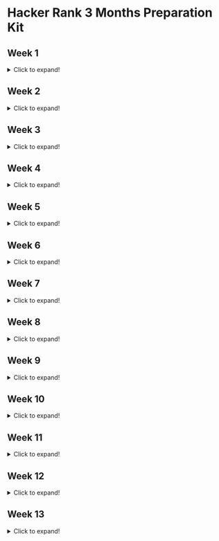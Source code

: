# Hacker Rank 3 Months Preparation Kit

## Week 1

<details>
  <summary>Click to expand!</summary>
  
  ### 1. ~~[x] [Day 1](https://github.com/HazemAbdo/hackerRank3MonthesKit/blob/main/week1/plusMinus.js)~~
  ### 2. ~~[x] [Day 2](https://github.com/HazemAbdo/hackerRank3MonthesKit/blob/main/week1/miniMaxSum.js)~~
  ### 3. ~~[x] [Day 3](https://github.com/HazemAbdo/hackerRank3MonthesKit/blob/main/week1/timeConversion.js)~~
  ### 4. ~~[x] [Day 4](https://github.com/HazemAbdo/hackerRank3MonthesKit/blob/main/week1/breakingTheRecords.js)~~
  ### 5. ~~[x] [Day 5](https://github.com/HazemAbdo/hackerRank3MonthesKit/blob/main/week1/camelCase.js)~~
  ### 6. ~~[x] [Day 6](https://github.com/HazemAbdo/hackerRank3MonthesKit/blob/main/week1/divisibleSumPairs.js)~~
  ### 7. ~~[x] [Day 7](https://github.com/HazemAbdo/hackerRank3MonthesKit/blob/main/week1/sparseArrays.js)~~
  ### 8. [] [Week 1 MockTest]()
</details>

## Week 2

<details>
  <summary>Click to expand!</summary>
  
  ### 1. ~~[x] [Day 1](https://github.com/HazemAbdo/hackerRank3MonthesKit/blob/main/week2/lonelyInteger.js)~~
  ### 2. ~~[x] [Day 2](https://github.com/HazemAbdo/hackerRank3MonthesKit/blob/main/week2/gradingStudents.js)~~
  ### 3. ~~[x] [Day 3](https://github.com/HazemAbdo/hackerRank3MonthesKit/blob/main/week2/flippingBits.js)~~
  ### 4. ~~[x] [Day 4](https://github.com/HazemAbdo/hackerRank3MonthesKit/blob/main/week2/diagonalDifference.js)~~
  ### 5. ~~[x] [Day 5](https://github.com/HazemAbdo/hackerRank3MonthesKit/blob/main/week2/countingSort1.js)~~
  ### 6. ~~[x] [Day 6](https://github.com/HazemAbdo/hackerRank3MonthesKit/blob/main/week2/countingValleys.js)~~
  ### 7. ~~[x] [Day 7](https://github.com/HazemAbdo/hackerRank3MonthesKit/blob/main/week2/pangrams.js)~~
  ### 8. ~~[x] [Day 8](https://github.com/HazemAbdo/hackerRank3MonthesKit/blob/main/week2/marsExploration.js)~~
  ### 9. [] [Week 2 MockTest]()

</details>

## Week 3

<details>
  <summary>Click to expand!</summary>
  
  ### 1. ~~[x] [Day 1](https://github.com/HazemAbdo/hackerRank3MonthesKit/blob/main/week3/permutingTwoArrays.js)~~
  ### 2. ~~[x] [Day 2](https://github.com/HazemAbdo/hackerRank3MonthesKit/blob/main/week3/subarrayDivision2.js)~~
  ### 3. ~~[x] [Day 3](https://github.com/HazemAbdo/hackerRank3MonthesKit/blob/main/week3/salesbyMatch.js)~~
  ### 4. ~~[x] [Day 4](https://github.com/HazemAbdo/hackerRank3MonthesKit/blob/main/week3/migratoryBirds.js)~~
  ### 5. ~~[x] [Day 5](https://github.com/HazemAbdo/hackerRank3MonthesKit/blob/main/week3/maximumPerimeterTriangle.js)~~
  ### 6. ~~[x] [Day 6](https://github.com/HazemAbdo/hackerRank3MonthesKit/blob/main/week3/zigZagSequence.py)~~
  ### 7. ~~[x] [Day 7](https://github.com/HazemAbdo/hackerRank3MonthesKit/blob/main/week3/drawingBook.js)~~
  ### 8. [] [Week 3 MockTest]()

</details>

## Week 4

<details>
  <summary>Click to expand!</summary>
  
  ### 1. ~~[x] [Day 1](https://github.com/HazemAbdo/hackerRank3MonthesKit/blob/main/week4/PickingNumbers.js)~~
  ### 2. ~~[x] [Day 2](https://github.com/HazemAbdo/hackerRank3MonthesKit/blob/main/week4/LeftRotation.js)~~
  ### 3. ~~[x] [Day 3](https://github.com/HazemAbdo/hackerRank3MonthesKit/blob/main/week4/numberLineJumps.js)~~
  ### 4. [] [Day 4](https://github.com/HazemAbdo/hackerRank3MonthesKit/blob/main/week4/.js)
  ### 5. ~~[x] [Day 5](https://github.com/HazemAbdo/hackerRank3MonthesKit/blob/main/week4/closestNumbers.js)~~
  ### 6. [] [Day 6](https://github.com/HazemAbdo/hackerRank3MonthesKit/blob/main/week4/.js)
  ### 7. ~~[x] [Day 7](https://github.com/HazemAbdo/hackerRank3MonthesKit/blob/main/week4/minimumAbsoluteDifference.js)~~
  ### 7. ~~[x] [Day 8](https://github.com/HazemAbdo/hackerRank3MonthesKit/blob/main/week4/caesarCipher.js)~~
  ### 8. [] [Week 4 MockTest]()

</details>

## Week 5

<details>
  <summary>Click to expand!</summary>
  
  ### 1. ~~[x] [Day 1](https://github.com/HazemAbdo/hackerRank3MonthesKit/blob/main/week5/maxMin.js)~~
  ### 2. ~~[x] [Day 2](https://github.com/HazemAbdo/hackerRank3MonthesKit/blob/main/week5/strongPassword.js)~~
  ### 3. ~~[x] [Day 3](https://github.com/HazemAbdo/hackerRank3MonthesKit/blob/main/week5/dynamicArray.js)~~
  ### 4. ~~[x] [Day 4](https://github.com/HazemAbdo/hackerRank3MonthesKit/blob/main/week5/smartNumber2.js)~~
  ### 5. ~~[x] [Day 5](https://github.com/HazemAbdo/hackerRank3MonthesKit/blob/main/week5/missingNumbers.js)~~
  ### 6. ~~[x] [Day 6](https://github.com/HazemAbdo/hackerRank3MonthesKit/blob/main/week5/theFullCountingSort.js)~~
  ### 7. ~~[x] [Day 7](https://github.com/HazemAbdo/hackerRank3MonthesKit/blob/main/week5/gridChallenge.js)~~
  ### 8. ~~[x] [Day 8](https://github.com/HazemAbdo/hackerRank3MonthesKit/blob/main/week5/sansaAndXOR.js)~~
  ### 9. [] [Week 5 MockTest]()

</details>

## Week 6

<details>
  <summary>Click to expand!</summary>
  
  ### 1. ~~[x] [Day 1](https://github.com/HazemAbdo/hackerRank3MonthesKit/blob/main/week6/primeDates.py)~~
  ### 2. ~~[x] [Day 2](https://github.com/HazemAbdo/hackerRank3MonthesKit/blob/main/week6/gamingArray.js)~~
  ### 3. ~~[x] [Day 3](https://github.com/HazemAbdo/hackerRank3MonthesKit/blob/main/week6/sherlockAndArray.js)~~
  ### 4. ~~[x] [Day 4](https://github.com/HazemAbdo/hackerRank3MonthesKit/blob/main/week6/misèreNim.js)~~
  ### 5. ~~[x] [Day 5](https://github.com/HazemAbdo/hackerRank3MonthesKit/blob/main/week6/formingMagicSquare.js)~~
  ### 6. ~~[x] [Day 6](https://github.com/HazemAbdo/hackerRank3MonthesKit/blob/main/week6/recursiveDigitSum.js)~~
  ### 7. ~~[x] [Day 7](https://github.com/HazemAbdo/hackerRank3MonthesKit/blob/main/week6/counterGame.js)~~
  ### 8. ~~[x] [Day 8](https://github.com/HazemAbdo/hackerRank3MonthesKit/blob/main/week6/sumVsXor.js)~~
  ### 9. [] [Week 6 MockTest]()

</details>

## Week 7

<details>
  <summary>Click to expand!</summary>
  
  ### 1. ~~[x] [Day 1](https://github.com/HazemAbdo/hackerRank3MonthesKit/blob/main/week7/theBombermanGame.js)~~
  ### 2. ~~[x] [Day 2](https://github.com/HazemAbdo/hackerRank3MonthesKit/blob/main/week7/newYearChaos.js)~~
  ### 3. [] [Day 3]()
  ### 4. ~~[X] [Day 4](https://github.com/HazemAbdo/hackerRank3MonthesKit/blob/main/week7/sherlockAndValidString.js)~~
  ### 5. [] [Day 5]()
  ### 6. ~~[X] [Day 6](https://github.com/HazemAbdo/hackerRank3MonthesKit/blob/main/week7/reverseLinkedList.cpp)~~
  ### 7. ~~[X] [Day 7](https://github.com/HazemAbdo/hackerRank3MonthesKit/blob/main/week7/reverseDoublyLinkedList.cpp)~~
  ### 8. ~~[X] [Day 8](https://github.com/HazemAbdo/hackerRank3MonthesKit/blob/main/week7/insertNodeInLinkedList.js)~~
  ### 9. [] [Week 7 MockTest]()
</details>

## Week 8

<details>
  <summary>Click to expand!</summary>
  
  ### 1. ~~[x] [Day 1](https://github.com/HazemAbdo/hackerRank3MonthesKit/blob/main/week8/mergeSortedLL.cpp)~~
  ### 2. ~~[x] [Day 2](https://github.com/HazemAbdo/hackerRank3MonthesKit/blob/main/week8/hasCycle.cpp)~~
  ### 3. ~~[X] [Day 3](https://github.com/HazemAbdo/hackerRank3MonthesKit/blob/main/week8/iceCreamParlor.js)~~
  ### 4. ~~[X] [Day 4](https://github.com/HazemAbdo/hackerRank3MonthesKit/blob/main/week8/insertingInSortedDoublyLL.cpp)~~
  ### 5. ~~[x] [Day 5](https://github.com/HazemAbdo/hackerRank3MonthesKit/blob/main/week8/queueWithTwoStacks.cpp)~~
  ### 6. ~~[X] [Day 6](https://github.com/HazemAbdo/hackerRank3MonthesKit/blob/main/week8/sherlockAndAnagrams.js)~~
  ### 7. ~~[X] [Day 7](https://github.com/HazemAbdo/hackerRank3MonthesKit/blob/main/week8/superReducedString.js)~~
  ### 8. ~~[X] [Day 8](https://github.com/HazemAbdo/hackerRank3MonthesKit/blob/main/week8/balancedBrackets.cpp)~~
  ### 9. [] [Week 8 MockTest]()
</details>

## Week 9

<details>
  <summary>Click to expand!</summary>
  
  ### 1. [] [Day 1]()
  ### 2. [] [Day 2]()
  ### 3. [] [Day 3]()
  ### 4. [] [Day 4]()
  ### 5. [] [Day 5]()
  ### 6. [] [Day 6]()
  ### 7. [] [Day 7]()
</details>

## Week 10

<details>
  <summary>Click to expand!</summary>
  
  ### 1. [] [Day 1]()
  ### 2. [] [Day 2]()
  ### 3. [] [Day 3]()
  ### 4. [] [Day 4]()
  ### 5. [] [Day 5]()
  ### 6. [] [Day 6]()
  ### 7. [] [Day 7]()
</details>

## Week 11

<details>
  <summary>Click to expand!</summary>
  
  ### 1. [] [Day 1]()
  ### 2. [] [Day 2]()
  ### 3. [] [Day 3]()
  ### 4. [] [Day 4]()
  ### 5. [] [Day 5]()
  ### 6. [] [Day 6]()
  ### 7. [] [Day 7]()
</details>

## Week 12

<details>
  <summary>Click to expand!</summary>
  
  ### 1. [] [Day 1]()
  ### 2. [] [Day 2]()
  ### 3. [] [Day 3]()
  ### 4. [] [Day 4]()
  ### 5. [] [Day 5]()
  ### 6. [] [Day 6]()
  ### 7. [] [Day 7]()
</details>

## Week 13

<details>
  <summary>Click to expand!</summary>
  
  ### 1. [] [Day 1]()
  ### 2. [] [Day 2]()
  ### 3. [] [Day 3]()
  ### 4. [] [Day 4]()
  ### 5. [] [Day 5]()
  ### 6. [] [Day 6]()
  ### 7. [] [Day 7]()
</details>
